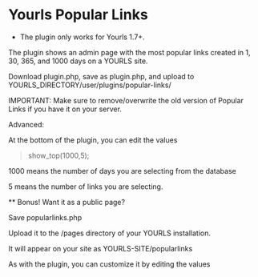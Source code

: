 # Yourls Popular Links

* The plugin only works for Yourls 1.7+. 

The plugin shows an admin page with the most popular links created in 1, 30, 365, and 1000 days on a YOURLS site.

Download plugin.php, save as plugin.php, and upload to YOURLS_DIRECTORY/user/plugins/popular-links/

IMPORTANT:  Make sure to remove/overwrite the old version of Popular Links if you have it on your server.

Advanced:

At the bottom of the plugin, you can edit the values

> show_top(1000,5);

1000 means the number of days you are selecting from the database

5 means the number of links you are selecting.

** Bonus! Want it as a public page?

Save popularlinks.php

Upload it to the /pages directory of your YOURLS installation.

It will appear on your site as YOURLS-SITE/popularlinks

As with the plugin, you can customize it by editing the values
